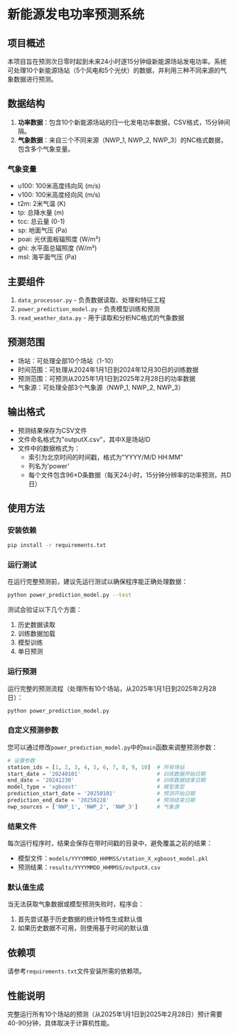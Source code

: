 # 新能源发电功率预测系统

## 项目概述
本项目旨在预测次日零时起到未来24小时逐15分钟级新能源场站发电功率。系统可处理10个新能源场站（5个风电和5个光伏）的数据，并利用三种不同来源的气象数据进行预测。

## 数据结构
1. **功率数据**：包含10个新能源场站的归一化发电功率数据，CSV格式，15分钟间隔。
2. **气象数据**：来自三个不同来源（NWP_1, NWP_2, NWP_3）的NC格式数据，包含多个气象变量。

### 气象变量
- u100: 100米高度纬向风 (m/s)
- v100: 100米高度经向风 (m/s)
- t2m: 2米气温 (K)
- tp: 总降水量 (m)
- tcc: 总云量 (0-1)
- sp: 地面气压 (Pa)
- poai: 光伏面板辐照度 (W/m²)
- ghi: 水平面总辐照度 (W/m²)
- msl: 海平面气压 (Pa)

## 主要组件
1. `data_processor.py` - 负责数据读取、处理和特征工程
2. `power_prediction_model.py` - 负责模型训练和预测
3. `read_weather_data.py` - 用于读取和分析NC格式的气象数据

## 预测范围
- 场站：可处理全部10个场站（1-10）
- 时间范围：可处理从2024年1月1日到2024年12月30日的训练数据
- 预测范围：可预测从2025年1月1日到2025年2月28日的功率数据
- 气象源：可处理全部3个气象源（NWP_1, NWP_2, NWP_3）

## 输出格式
- 预测结果保存为CSV文件
- 文件命名格式为"outputX.csv"，其中X是场站ID
- 文件中的数据格式为：
  - 索引为北京时间的时间戳，格式为"YYYY/M/D HH:MM"
  - 列名为'power'
  - 每个文件包含96×D条数据（每天24小时，15分钟分辨率的功率预测，共D日）

## 使用方法

### 安装依赖
```bash
pip install -r requirements.txt
```

### 运行测试
在运行完整预测前，建议先运行测试以确保程序能正确处理数据：
```bash
python power_prediction_model.py --test
```
测试会验证以下几个方面：
1. 历史数据读取
2. 训练数据加载
3. 模型训练
4. 单日预测

### 运行预测
运行完整的预测流程（处理所有10个场站，从2025年1月1日到2025年2月28日）：
```bash
python power_prediction_model.py
```

### 自定义预测参数
您可以通过修改`power_prediction_model.py`中的`main`函数来调整预测参数：

```python
# 设置参数
station_ids = [1, 2, 3, 4, 5, 6, 7, 8, 9, 10]  # 所有场站
start_date = '20240101'                        # 训练数据开始日期
end_date = '20241230'                          # 训练数据结束日期
model_type = 'xgboost'                         # 模型类型
prediction_start_date = '20250101'             # 预测开始日期
prediction_end_date = '20250228'               # 预测结束日期
nwp_sources = ['NWP_1', 'NWP_2', 'NWP_3']      # 气象源
```

### 结果文件
每次运行程序时，结果会保存在带时间戳的目录中，避免覆盖之前的结果：
- 模型文件：`models/YYYYMMDD_HHMMSS/station_X_xgboost_model.pkl`
- 预测结果：`results/YYYYMMDD_HHMMSS/outputX.csv`

### 默认值生成
当无法获取气象数据或模型预测失败时，程序会：
1. 首先尝试基于历史数据的统计特性生成默认值
2. 如果历史数据不可用，则使用基于时间的默认值

## 依赖项
请参考`requirements.txt`文件安装所需的依赖项。

## 性能说明
完整运行所有10个场站的预测（从2025年1月1日到2025年2月28日）预计需要40-90分钟，具体取决于计算机性能。
